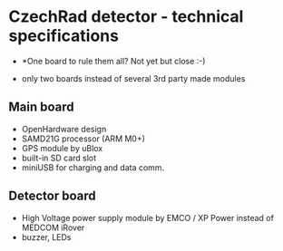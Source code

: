 # CzechRad detector - technical specifications

* *One board to rule them all? Not yet but close :-)

- only two boards instead of several 3rd party made modules

## Main board
- OpenHardware design
- SAMD21G processor (ARM M0+)
- GPS module by uBlox
- built-in SD card slot
- miniUSB for charging and data comm.

## Detector board
- High Voltage power supply module by EMCO / XP Power instead of MEDCOM iRover
- buzzer, LEDs

